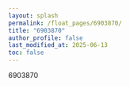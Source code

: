 ```yaml
---
layout: splash
permalink: /float_pages/6903870/
title: "6903870"
author_profile: false
last_modified_at: 2025-06-13
toc: false
---
```

 
6903870
